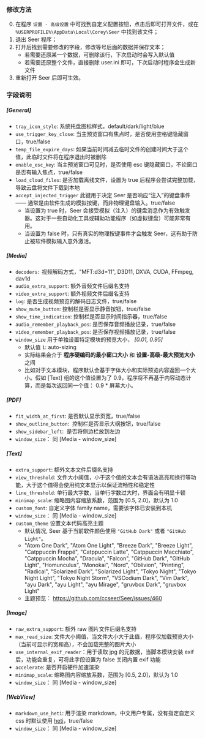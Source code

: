 ### 修改方法

0. 在程序 `设置 - 高级设置` 中可找到自定义配置按钮，点击后即可打开文件，或在 `%USERPROFILE%\AppData\Local\Corey\Seer` 中找到该文件；
1. 退出 Seer 程序；
2. 打开后找到需要修改的字段，修改等号后面的数据并保存文本；
    - 若需要还原某一个数据，可删除该行，下次启动时会写入默认值
    - 若需要还原整个文件，直接删除 user.ini 即可，下次启动时程序会生成新文件
3. 重新打开 Seer 后即可生效。

### 字段说明

##### [General]

-   `tray_icon_style`: 系统托盘图标样式，default/dark/light/blue
-   `use_trigger_key_close`: 当主预览窗口有焦点时，是否使用空格键隐藏窗口，true/false
-   `temp_file_expire_days`: 如果当前时间减去临时文件的创建时间大于这个值，此临时文件将在程序退出时被删除
-   `enable_esc_key`: 当主预览窗口可见时，是否使用 esc 键隐藏窗口，不论窗口是否有输入焦点，true/false
-   `load_cloud_files`: 是否加载离线文件，设置为 true 后程序会尝试完整加载，导致云盘将文件下载到本地
-   `accept_injected_trigger` 此键用于决定 Seer 是否响应“注入”的键盘事件 —— 通常是由软件生成的模拟按键，而非物理键盘输入。true/false
    -   当设置为 true 时，Seer 会接受模拟（注入）的键盘消息作为有效触发器。这对于一些自动化工具或辅助功能程序（如虚拟键盘）可能非常有用。
    -   当设置为 false 时，只有真实的物理按键事件才会触发 Seer，这有助于防止被软件模拟输入意外激活。

##### [Media]

-   `decoders:` 视频解码方式，"MFT:d3d=11", D3D11, DXVA, CUDA, FFmpeg, dav1d
-   `audio_extra_support`: 额外音频文件后缀名支持
-   `video_extra_support`: 额外视频文件后缀名支持
-   `log`: 是否生成视频预览的解码日志文件，true/false
-   `show_mute_button`: 控制栏是否显示静音按钮，true/false
-   `show_time_indication`: 控制栏是否显示时间指示器，true/false
-   `audio_remember_playback_pos`: 是否保存音频播放记录，true/false
-   `video_remember_playback_pos`: 是否保存视频播放记录，true/false
-   `window_size` 用于单独设置特定模块的预览大小， _[0.01, 0.95]_
    -   默认值 `1`: auto-sizing
    -   实际结果会介于 **程序硬编码的最小窗口大小** 和 **设置-高级-最大预览大小** 之间
    -   比如对于文本模块，程序默认会基于字体大小和实际预览内容返回一个大小。假如 [Text] 组的这个值设置为了 0.9，程序将不再基于内容动态计算，而是每次返回同一个值： 0.9 \* 屏幕大小。

##### [PDF]

-   `fit_width_at_first`: 是否默认显示页宽，true/false
-   `show_outline_button`:  控制栏是否显示大纲按钮，true/false
-   `show_sidebar_left`:  是否将侧边栏放到左边
-   `window_size`： 同 [Media - window_size]

##### [Text]

-   `extra_support`: 额外文本文件后缀名支持
-   `view_threshold`: 文件大小阈值，小于这个值的文本会有语法高亮和换行等功能，大于这个值得会使用纯文本显示以保证流畅性和稳定性
-   `line_threshold`: 单行最大字数，当单行字数过大时，界面会有明显卡顿
-   `minimap_scale`: 缩略图内容缩放系数，范围为 [0.5, 2.0]，默认为 1.0
-   `custom_font`: 自定义字体 family name，需要该字体已安装到本机
-   `window_size`： 同 [Media - window_size]
-   `custom_theme` 设置文本代码高亮主题
    -   默认情况, Seer 基于当前软件颜色使用 `"GitHub Dark"` 或者 `"GitHub Light"`。
    -   "Atom One Dark", "Atom One Light", "Breeze Dark", "Breeze Light", "Catppuccin Frappé", "Catppuccin Latte", "Catppuccin Macchiato", "Catppuccin Mocha", "Dracula", "Falcon", "GitHub Dark", "GitHub Light", "Homunculus", "Monokai", "Nord", "Oblivion", "Printing", "Radical", "Solarized Dark", "Solarized Light", "Tokyo Night", "Tokyo Night Light", "Tokyo Night Storm", "VSCodium Dark", "Vim Dark", "ayu Dark", "ayu Light", "ayu Mirage", "gruvbox Dark", "gruvbox Light"
    -   主题预览： https://github.com/ccseer/Seer/issues/460

##### [Image]

-   `raw_extra_support`: 额外 raw 图片文件后缀名支持
-   `max_read_size`: 文件大小阈值，当文件大小大于此值，程序仅加载预览大小（当前可显示的宽和高），不会加载完整的图片大小
-   `use_internal_exif_reader`：用于读取 jpg 的元数据，当脚本模块安装 exif 后，功能会重复，可将此字段设置为 false 关闭内置 exif 功能
-   `accelerate`: 是否开启硬件加速渲染
-   `minimap_scale`: 缩略图内容缩放系数，范围为 [0.5, 2.0]，默认为 1.0
-   `window_size`： 同 [Media - window_size]

##### [WebView]

-   `markdown_use_heti`: 用于渲染 markdown，中文用户专属，没有指定自定义 css 时默认使用 [heti](https://github.com/sivan/heti)，true/false
-   `window_size`： 同 [Media - window_size]
